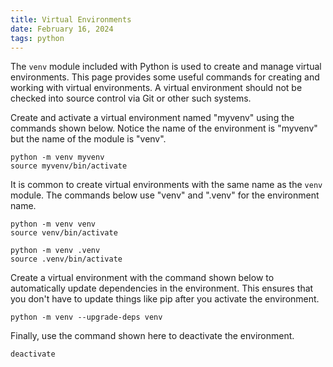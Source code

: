 ```yaml
---
title: Virtual Environments
date: February 16, 2024
tags: python
---
```


The `venv` module included with Python is used to create and manage virtual environments. This page provides some useful commands for creating and working with virtual environments. A virtual environment should not be checked into source control via Git or other such systems.

Create and activate a virtual environment named "myvenv" using the commands shown below. Notice the name of the environment is "myvenv" but the name of the module is "venv".

```text
python -m venv myvenv
source myvenv/bin/activate
```

It is common to create virtual environments with the same name as the `venv` module. The commands below use "venv" and ".venv" for the environment name.

```text
python -m venv venv
source venv/bin/activate

python -m venv .venv
source .venv/bin/activate
```

Create a virtual environment with the command shown below to automatically update dependencies in the environment. This ensures that you don't have to update things like pip after you activate the environment.

```text
python -m venv --upgrade-deps venv
```

Finally, use the command shown here to deactivate the environment.

```text
deactivate
```
